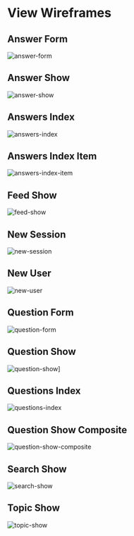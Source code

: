 # View Wireframes

## Answer Form
![answer-form]

## Answer Show
![answer-show]

## Answers Index
![answers-index]

## Answers Index Item
![answers-index-item]

## Feed Show
![feed-show]

## New Session
![new-session]

## New User
![new-user]

## Question Form
![question-form]

## Question Show
![question-show]]

## Questions Index
![questions-index]

## Question Show Composite
![question-show-composite]

## Search Show
![search-show]

## Topic Show
![topic-show]



[answer-form]: ./wireframes/answer_form.png
[answer-show]: ./wireframes/answer_show.png
[answers-index]: ./wireframes/answers_index.png
[answers-index-item]: ./wireframes/answers_index_item.png
[feed-show]: ./wireframes/feed_show.png
[new-session]: ./wireframes/new_session.png
[new-user]: ./wireframes/new_user.png
[question-form]: ./wireframes/question_form.png
[question-show]: ./wireframes/question_show.png
[questions-index]: ./wireframes/questions_index.png
[question-show-composite]: ./wireframes/question_show_composite.png
[search-show]: ./wireframes/search_show.png
[topic-show]: ./wireframes/topic_show.png
